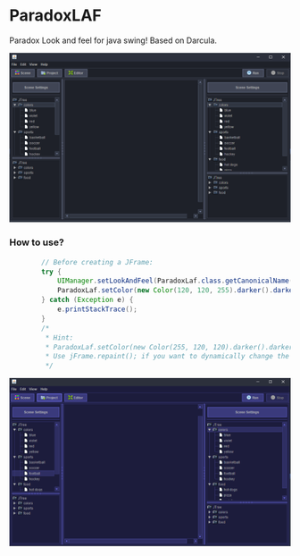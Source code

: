 # ParadoxLAF
Paradox Look and feel for java swing!
Based on Darcula.


![](preview1.png)

### How to use?
```java
        // Before creating a JFrame:
        try {
            UIManager.setLookAndFeel(ParadoxLaf.class.getCanonicalName());
            ParadoxLaf.setColor(new Color(120, 120, 255).darker().darker()); // Set custom theme color
        } catch (Exception e) {
            e.printStackTrace();
        }
        /*
         * Hint: 
         * ParadoxLaf.setColor(new Color(255, 120, 120).darker().darker());
         * Use jFrame.repaint(); if you want to dynamically change the theme
         */
```
![](preview2.png)
